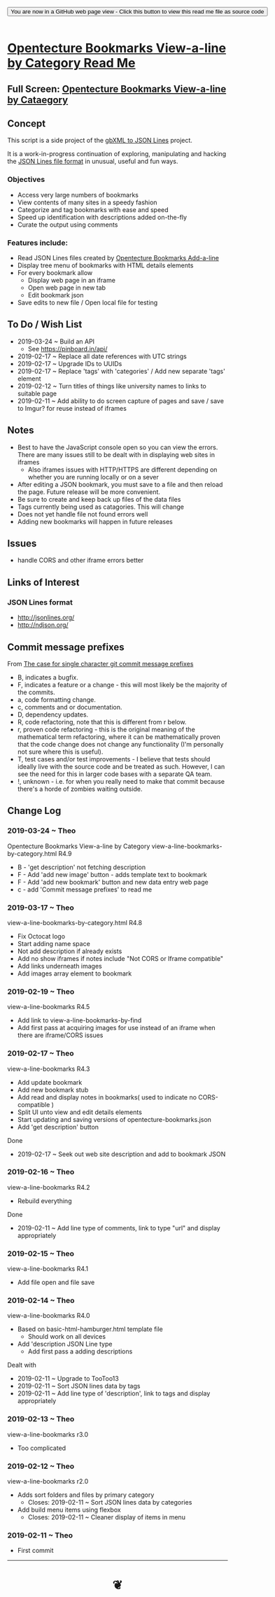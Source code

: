 
<span style=display:none; >[You are now in a GitHub source code view - click this link to view Read Me file as a web page]( https://opentecture.github.io/mindmapping/#sandbox/opentecture-bookmarks/view-a-line-bookmarks-by-category/README.md "View file as a web page." ) </span>

<div><input type=button class = 'btn btn-secondary btn-sm' onclick="window.location.href='https://github.com/opentecture/mindmapping/tree/master/sandbox/opentecture-bookmarks/view-a-line-bookmarks'";
value='You are now in a GitHub web page view - Click this button to view this read me file as source code' ></div>

<br>

# [Opentecture Bookmarks View-a-line by Category Read Me]( #sandbox/opentecture-bookmarks/view-a-line-bookmarks-by-category/README.md )

<!--
<iframe src=https://opentecture.github.io/mindmapping/sandbox/opentecture-bookmarks/view-a-line/sandbox/opentecture-bookmarks/view-a-line=-bookmarks/ width=100% height=500px >Iframes are not viewable in GitHub source code views</iframe>
_sandbox/opentecture-bookmarks/view-a-line.html_
-->

## Full Screen: [Opentecture Bookmarks View-a-line by Cataegory]( https://opentecture.github.io/mindmapping/sandbox/opentecture-bookmarks/view-a-line-bookmarks-by-category/index.html )


## Concept

This script is a side project of the [gbXML to JSON Lines]( https://www.ladybug.tools/spider/#sandbox/gbxml-to-json-lines/README.md) project.

It is a work-in-progress continuation of exploring, manipulating and hacking the [JSON Lines file format]( http://jsonlines.org/ ) in unusual, useful and fun ways.


### Objectives

* Access very large numbers of bookmarks
* View contents of many sites in a speedy fashion
* Categorize and tag bookmarks with ease and speed
* Speed up identification with descriptions added on-the-fly
* Curate the output using comments

### Features include:

* Read JSON Lines files created by [Opentecture Bookmarks Add-a-line]( https://opentecture.github.io/mindmapping/#sandbox/opentecture-bookmarks/add-a-line-bookmarks/README.md )
* Display tree menu of bookmarks with HTML details elements
* For every bookmark allow
	* Display web page in an iframe
	* Open web page in new tab
	* Edit bookmark json
* Save edits to new file / Open local file for testing


## To Do / Wish List

* 2019-03-24 ~ Build an API
	* See https://pinboard.in/api/
* 2019-02-17 ~ Replace all date references with UTC strings
* 2019-02-17 ~ Upgrade IDs to UUIDs
* 2019-02-17 ~ Replace 'tags' with 'categories' / Add new separate 'tags' element
* 2019-02-12 ~ Turn titles of things like university names to links to suitable page
* 2019-02-11 ~ Add ability to do screen capture of pages and save / save to Imgur? for reuse instead of iframes


## Notes

* Best to have the JavaScript console open so you can view the errors. There are many issues still to be dealt with in displaying web sites in iframes
	* Also iframes issues with HTTP/HTTPS are different depending on whether you are running locally or on a sever
* After editing a JSON bookmark, you must save to a file and then reload the page. Future release will be more convenient.
* Be sure to create and keep back up files of the data files
* Tags currently being used as catagories. This will change
* Does not yet handle file not found errors well
* Adding new bookmarks will happen in future releases

## Issues

* handle CORS and other iframe errors better

## Links of Interest

### JSON Lines format

* http://jsonlines.org/
* http://ndjson.org/

## Commit message prefixes

From [The case for single character git commit message prefixes]( https://smalldata.tech/blog/2018/10/04/the-case-for-single-character-git-commit-message-prefixes )
* B, indicates a bugfix.
* F, indicates a feature or a change - this will most likely be the majority of the commits.
* a, code formatting change.
* c, comments and or documentation.
* D, dependency updates.
* R, code refactoring, note that this is different from r below.
* r, proven code refactoring - this is the original meaning of the mathematical term refactoring, where it can be mathematically proven that the code change does not change any functionality (I'm personally not sure where this is useful).
* T, test cases and/or test improvements - I believe that tests should ideally live with the source code and be treated as such. However, I can see the need for this in larger code bases with a separate QA team.
* !, unknown - i.e. for when you really need to make that commit because there's a horde of zombies waiting outside.

## Change Log

### 2019-03-24 ~ Theo

Opentecture Bookmarks View-a-line by Category
view-a-line-bookmarks-by-category.html R4.9

* B - 'get description' not fetching description
* F - Add 'add new image' button - adds template text  to bookmark
* F - Add 'add new bookmark' button and new data entry web page
* c - add 'Commit message prefixes' to read me


### 2019-03-17 ~ Theo

view-a-line-bookmarks-by-category.html R4.8

* Fix Octocat logo
* Start adding name space
* Not add description if already exists
* Add no show iframes if notes include "Not CORS or Iframe compatible"
* Add links underneath images
* Add images array element to bookmark

### 2019-02-19 ~ Theo

view-a-line-bookmarks R4.5
* Add link to view-a-line-bookmarks-by-find
* Add first pass at acquiring images for use instead of an iframe when there are iframe/CORS issues


### 2019-02-17 ~ Theo

view-a-line-bookmarks R4.3
* Add update bookmark
* Add new bookmark stub
* Add read and display notes in bookmarks( used to indicate no CORS-compatible )
* Split UI unto view and edit details elements
* Start updating and saving versions of opentecture-bookmarks.json
* Add 'get description' button

Done
* 2019-02-17 ~ Seek out web site description and add to bookmark JSON

### 2019-02-16 ~ Theo

view-a-line-bookmarks R4.2
* Rebuild everything

Done
* 2019-02-11 ~ Add line type of comments, link to type "url" and display appropriately

### 2019-02-15 ~ Theo

view-a-line-bookmarks R4.1
* Add file open and file save


### 2019-02-14 ~ Theo


view-a-line-bookmarks R4.0

* Based on basic-html-hamburger.html template file
	* Should work on all devices
* Add 'description JSON Line type
	* Add first pass a adding descriptions

Dealt with
* 2019-02-11 ~ Upgrade to TooToo13
* 2019-02-11 ~ Sort JSON lines data by tags
* 2019-02-11 ~ Add line type of 'description', link to tags and display appropriately


### 2019-02-13 ~ Theo

view-a-line-bookmarks r3.0

* Too complicated

### 2019-02-12 ~ Theo

view-a-line-bookmarks r2.0

* Adds sort folders and files by primary category
	* Closes: 2019-02-11 ~ Sort JSON lines data by categories
* Add build menu items using flexbox
	* Closes: 2019-02-11 ~ Cleaner display of items in menu


### 2019-02-11 ~ Theo

* First commit


***

# <center title="hello!" ><a href=javascript:window.scrollTo(0,0); style=text-decoration:none; > ❦ </a></center>
